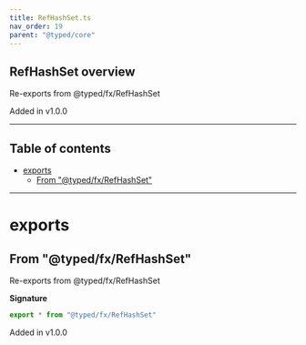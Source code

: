 ```yaml
---
title: RefHashSet.ts
nav_order: 19
parent: "@typed/core"
---
```


## RefHashSet overview

Re-exports from @typed/fx/RefHashSet

Added in v1.0.0

---

<h2 class="text-delta">Table of contents</h2>

- [exports](#exports)
  - [From "@typed/fx/RefHashSet"](#from-typedfxrefhashset)

---

# exports

## From "@typed/fx/RefHashSet"

Re-exports from @typed/fx/RefHashSet

**Signature**

```ts
export * from "@typed/fx/RefHashSet"
```

Added in v1.0.0
